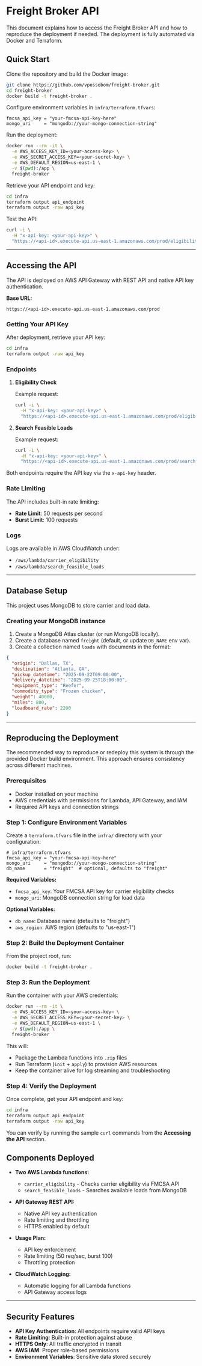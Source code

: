 # Freight Broker API

This document explains how to access the Freight Broker API and how to reproduce the deployment if needed. The deployment is fully automated via Docker and Terraform.

## Quick Start

Clone the repository and build the Docker image:

```bash
git clone https://github.com/vpossobom/freight-broker.git
cd freight-broker
docker build -t freight-broker .
```

Configure environment variables in `infra/terraform.tfvars`:

```hcl
fmcsa_api_key = "your-fmcsa-api-key-here"
mongo_uri     = "mongodb://your-mongo-connection-string"
```

Run the deployment:

```bash
docker run --rm -it \
  -e AWS_ACCESS_KEY_ID=<your-access-key> \
  -e AWS_SECRET_ACCESS_KEY=<your-secret-key> \
  -e AWS_DEFAULT_REGION=us-east-1 \
  -v $(pwd):/app \
  freight-broker
```

Retrieve your API endpoint and key:

```bash
cd infra
terraform output api_endpoint
terraform output -raw api_key
```

Test the API:

```bash
curl -i \
  -H "x-api-key: <your-api-key>" \
  "https://<api-id>.execute-api.us-east-1.amazonaws.com/prod/eligibility?mc=12345"
```

---

## Accessing the API

The API is deployed on AWS API Gateway with REST API and native API key authentication.

**Base URL:**

```
https://<api-id>.execute-api.us-east-1.amazonaws.com/prod
```

### Getting Your API Key

After deployment, retrieve your API key:

```bash
cd infra
terraform output -raw api_key
```

### Endpoints

1. **Eligibility Check**

   Example request:

   ```bash
   curl -i \
     -H "x-api-key: <your-api-key>" \
     "https://<api-id>.execute-api.us-east-1.amazonaws.com/prod/eligibility?mc=12345"

   ```

2. **Search Feasible Loads**

   Example request:

   ```bash
   curl -i \
     -H "x-api-key: <your-api-key>" \
     "https://<api-id>.execute-api.us-east-1.amazonaws.com/prod/search_feasible_loads?equipment_type=van&origin=ATL&destination=DAL&limit=5"

   ```

Both endpoints require the API key via the `x-api-key` header.

### Rate Limiting

The API includes built-in rate limiting:

- **Rate Limit**: 50 requests per second
- **Burst Limit**: 100 requests

### Logs

Logs are available in AWS CloudWatch under:

- `/aws/lambda/carrier_eligibility`
- `/aws/lambda/search_feasible_loads`

---

## Database Setup

This project uses MongoDB to store carrier and load data.

### Creating your MongoDB instance

1. Create a MongoDB Atlas cluster (or run MongoDB locally).
2. Create a database named `freight` (default, or update `DB_NAME` env var).
3. Create a collection named `loads` with documents in the format:

```json
{
  "origin": "Dallas, TX",
  "destination": "Atlanta, GA",
  "pickup_datetime": "2025-09-22T09:00:00",
  "delivery_datetime": "2025-09-25T18:00:00",
  "equipment_type": "Reefer",
  "commodity_type": "Frozen chicken",
  "weight": 40000,
  "miles": 800,
  "loadboard_rate": 2200
}
```

---

## Reproducing the Deployment

The recommended way to reproduce or redeploy this system is through the provided Docker build environment. This approach ensures consistency across different machines.

### Prerequisites

- Docker installed on your machine
- AWS credentials with permissions for Lambda, API Gateway, and IAM
- Required API keys and connection strings

### Step 1: Configure Environment Variables

Create a `terraform.tfvars` file in the `infra/` directory with your configuration:

```hcl
# infra/terraform.tfvars
fmcsa_api_key = "your-fmcsa-api-key-here"
mongo_uri     = "mongodb://your-mongo-connection-string"
db_name       = "freight"  # optional, defaults to "freight"
```

**Required Variables:**

- `fmcsa_api_key`: Your FMCSA API key for carrier eligibility checks
- `mongo_uri`: MongoDB connection string for load data

**Optional Variables:**

- `db_name`: Database name (defaults to "freight")
- `aws_region`: AWS region (defaults to "us-east-1")

### Step 2: Build the Deployment Container

From the project root, run:

```bash
docker build -t freight-broker .
```

### Step 3: Run the Deployment

Run the container with your AWS credentials:

```bash
docker run --rm -it \
  -e AWS_ACCESS_KEY_ID=<your-access-key> \
  -e AWS_SECRET_ACCESS_KEY=<your-secret-key> \
  -e AWS_DEFAULT_REGION=us-east-1 \
  -v $(pwd):/app \
  freight-broker
```

This will:

- Package the Lambda functions into `.zip` files
- Run Terraform (`init` + `apply`) to provision AWS resources
- Keep the container alive for log streaming and troubleshooting

### Step 4: Verify the Deployment

Once complete, get your API endpoint and key:

```bash
cd infra
terraform output api_endpoint
terraform output -raw api_key
```

You can verify by running the sample `curl` commands from the **Accessing the API** section.

## Components Deployed

- **Two AWS Lambda functions:**

  - `carrier_eligibility` - Checks carrier eligibility via FMCSA API
  - `search_feasible_loads` - Searches available loads from MongoDB

- **API Gateway REST API:**

  - Native API key authentication
  - Rate limiting and throttling
  - HTTPS enabled by default

- **Usage Plan:**

  - API key enforcement
  - Rate limiting (50 req/sec, burst 100)
  - Throttling protection

- **CloudWatch Logging:**
  - Automatic logging for all Lambda functions
  - API Gateway access logs

---

## Security Features

- **API Key Authentication**: All endpoints require valid API keys
- **Rate Limiting**: Built-in protection against abuse
- **HTTPS Only**: All traffic encrypted in transit
- **AWS IAM**: Proper role-based permissions
- **Environment Variables**: Sensitive data stored securely
